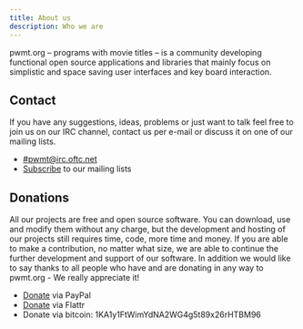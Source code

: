 ```yaml
---
title: About us
description: Who we are
---
```


pwmt.org – programs with movie titles – is a community developing functional
open source applications and libraries that mainly focus on simplistic and space
saving user interfaces and key board interaction.

## Contact
If you have any suggestions, ideas, problems or just want to talk feel free to
join us on our IRC channel, contact us per e-mail or discuss it on one of our
mailing lists.

* [#pwmt@irc.oftc.net](irc://irc.oftc.net/#pwmt)
* [Subscribe](http://lists.pwmt.org) to our mailing lists

## Donations
All our projects are free and open source software. You can download, use and
modify them without any charge, but the development and hosting of our projects
still requires time, code, more time and money. If you are able to make a
contribution, no matter what size,  we are able to continue the further
development and support of our software. In addition we would like to say thanks
to all people who have and are donating in any way to pwmt.org - We really
appreciate it!

* [Donate](https://www.paypal.com/cgi-bin/webscr?cmd=\_s-xclick&hosted_button_id=SGAZRJZHZR28W) via PayPal
* [Donate](https://flattr.com/thing/254992/pwmt-on-Flattr) via Flattr
* Donate via bitcoin: 1KA1y1FtWimYdNA2WG4g5t89x26rHTBM96
